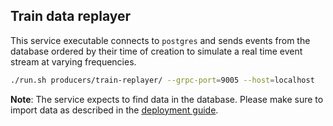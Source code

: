 ## Train data replayer

This service executable connects to `postgres` and sends events
from the database ordered by their time of creation to 
simulate a real time event stream at varying frequencies.

```bash
./run.sh producers/train-replayer/ --grpc-port=9005 --host=localhost
```

__Note__: The service expects to find data in the database.
Please make sure to import data as described in the [deployment
guide](https://github.com/bptlab/cepta/blob/master/deployment/dev/README.md).